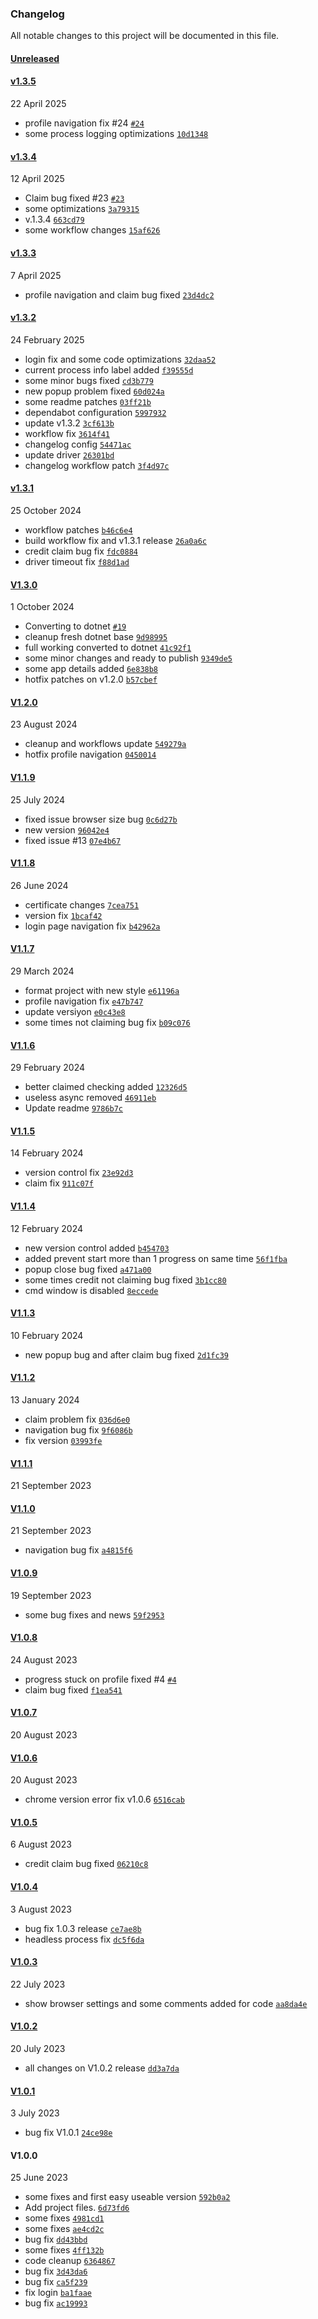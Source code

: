 ### Changelog

All notable changes to this project will be documented in this file.

#### [Unreleased](https://github.com/BySuspect/AutoPixAiCreditClaimer/compare/v1.3.5...HEAD)

#### [v1.3.5](https://github.com/BySuspect/AutoPixAiCreditClaimer/compare/v1.3.4...v1.3.5)

22 April 2025 

- profile navigation fix #24 [`#24`](https://github.com/BySuspect/AutoPixAiCreditClaimer/issues/24)
- some process logging optimizations [`10d1348`](https://github.com/BySuspect/AutoPixAiCreditClaimer/commit/10d13488ec3f0dd717291ff1e0fe8dba5aa24a36)

#### [v1.3.4](https://github.com/BySuspect/AutoPixAiCreditClaimer/compare/v1.3.3...v1.3.4)

12 April 2025 

- Claim bug fixed #23 [`#23`](https://github.com/BySuspect/AutoPixAiCreditClaimer/issues/23)
- some optimizations [`3a79315`](https://github.com/BySuspect/AutoPixAiCreditClaimer/commit/3a793152519411d79e47f22e086ede0b275f8cf7)
- v.1.3.4 [`663cd79`](https://github.com/BySuspect/AutoPixAiCreditClaimer/commit/663cd79c3d2853db6160e8bf974cf17cf8030c98)
- some workflow changes [`15af626`](https://github.com/BySuspect/AutoPixAiCreditClaimer/commit/15af626b0f3c60e3c5dd3a2ff75e61520b9322e0)

#### [v1.3.3](https://github.com/BySuspect/AutoPixAiCreditClaimer/compare/v1.3.2...v1.3.3)

7 April 2025 

- profile navigation and claim bug fixed [`23d4dc2`](https://github.com/BySuspect/AutoPixAiCreditClaimer/commit/23d4dc212fd4e14fbcd3290e978537ead8e72af0)

#### [v1.3.2](https://github.com/BySuspect/AutoPixAiCreditClaimer/compare/v1.3.1...v1.3.2)

24 February 2025 

- login fix and some code optimizations [`32daa52`](https://github.com/BySuspect/AutoPixAiCreditClaimer/commit/32daa5263e93459bcf8ad29fcef16df648ab3f5d)
- current process info label added [`f39555d`](https://github.com/BySuspect/AutoPixAiCreditClaimer/commit/f39555d602a6a3fbd3d94275ca56cbc662de8138)
- some minor bugs fixed [`cd3b779`](https://github.com/BySuspect/AutoPixAiCreditClaimer/commit/cd3b779c0011530260b90281ed3c6aeee7675579)
- new popup problem fixed [`60d024a`](https://github.com/BySuspect/AutoPixAiCreditClaimer/commit/60d024afb59a4338aa8a2b2cf7a05b4799461742)
- some readme patches [`03ff21b`](https://github.com/BySuspect/AutoPixAiCreditClaimer/commit/03ff21b7e0ebff62ff943ed4f4e4a3f0e174a6ac)
- dependabot configuration [`5997932`](https://github.com/BySuspect/AutoPixAiCreditClaimer/commit/599793227dc9b98880da5ca29fec68c8301cca89)
- update v1.3.2 [`3cf613b`](https://github.com/BySuspect/AutoPixAiCreditClaimer/commit/3cf613be5128cd506cb959e7e7e113cf3cb13478)
- workflow fix [`3614f41`](https://github.com/BySuspect/AutoPixAiCreditClaimer/commit/3614f412cd4a9a03a34ed1d4859037ee546e7bda)
- changelog config [`54471ac`](https://github.com/BySuspect/AutoPixAiCreditClaimer/commit/54471ac56b12d1d1854d60b2de1e08e104b9677b)
- update driver [`26301bd`](https://github.com/BySuspect/AutoPixAiCreditClaimer/commit/26301bd1ddfb3d73166c9ba6f2e690b3523a99c8)
- changelog workflow patch [`3f4d97c`](https://github.com/BySuspect/AutoPixAiCreditClaimer/commit/3f4d97caae97ca6af9506a14acf8bfde3f5869f1)

#### [v1.3.1](https://github.com/BySuspect/AutoPixAiCreditClaimer/compare/V1.3.0...v1.3.1)

25 October 2024 

- workflow patches [`b46c6e4`](https://github.com/BySuspect/AutoPixAiCreditClaimer/commit/b46c6e41041f6152466f83eb5b7b14429bcbd8b4)
- build workflow fix and v1.3.1 release [`26a0a6c`](https://github.com/BySuspect/AutoPixAiCreditClaimer/commit/26a0a6c4b9e7c120714e952f03903130aa4b925e)
- credit claim bug fix [`fdc0884`](https://github.com/BySuspect/AutoPixAiCreditClaimer/commit/fdc0884823cfacd6e38396a95587b426c643656f)
- driver timeout fix [`f88d1ad`](https://github.com/BySuspect/AutoPixAiCreditClaimer/commit/f88d1ad85b6ef667c519abaa9eabebef29e39c11)

#### [V1.3.0](https://github.com/BySuspect/AutoPixAiCreditClaimer/compare/V1.2.0...V1.3.0)

1 October 2024 

- Converting to dotnet [`#19`](https://github.com/BySuspect/AutoPixAiCreditClaimer/pull/19)
- cleanup fresh dotnet base [`9d98995`](https://github.com/BySuspect/AutoPixAiCreditClaimer/commit/9d98995a809012fdc8dc32b1f158051fa9156359)
- full working converted to dotnet [`41c92f1`](https://github.com/BySuspect/AutoPixAiCreditClaimer/commit/41c92f1aa7d55e0ec3a60545a3b95a2511d33540)
- some minor changes and ready to publish [`9349de5`](https://github.com/BySuspect/AutoPixAiCreditClaimer/commit/9349de559797bc2fc539e1330605d0545c4e3d0e)
- some app details added [`6e838b8`](https://github.com/BySuspect/AutoPixAiCreditClaimer/commit/6e838b86bf513aba22e8264a5b68b50ab408dfa2)
- hotfix patches on v1.2.0 [`b57cbef`](https://github.com/BySuspect/AutoPixAiCreditClaimer/commit/b57cbefe05e61ad5711f72929a67d9423c4bbea4)

#### [V1.2.0](https://github.com/BySuspect/AutoPixAiCreditClaimer/compare/V1.1.9...V1.2.0)

23 August 2024 

- cleanup and workflows update [`549279a`](https://github.com/BySuspect/AutoPixAiCreditClaimer/commit/549279a599a9f9ce9d605b2c7d8be1b5ca1e85ba)
- hotfix profile navigation [`0450014`](https://github.com/BySuspect/AutoPixAiCreditClaimer/commit/04500148aeb717b18cfc2aee92597ff7300f2fb0)

#### [V1.1.9](https://github.com/BySuspect/AutoPixAiCreditClaimer/compare/V1.1.8...V1.1.9)

25 July 2024 

- fixed issue browser size bug [`0c6d27b`](https://github.com/BySuspect/AutoPixAiCreditClaimer/commit/0c6d27b394e864f4a3ca42d1a25fbefa203f8457)
- new version [`96042e4`](https://github.com/BySuspect/AutoPixAiCreditClaimer/commit/96042e44d736825c3f53eabc3cf805845bb724f2)
- fixed issue #13 [`07e4b67`](https://github.com/BySuspect/AutoPixAiCreditClaimer/commit/07e4b673e2e7b169d63641ef06394208afed7c33)

#### [V1.1.8](https://github.com/BySuspect/AutoPixAiCreditClaimer/compare/V1.1.7...V1.1.8)

26 June 2024 

- certificate changes [`7cea751`](https://github.com/BySuspect/AutoPixAiCreditClaimer/commit/7cea751cbae8099c95c59b3a18e5859ec9f8c387)
- version fix [`1bcaf42`](https://github.com/BySuspect/AutoPixAiCreditClaimer/commit/1bcaf42c9dd3c526455ef91e8f8375a9d397fed9)
- login page navigation fix [`b42962a`](https://github.com/BySuspect/AutoPixAiCreditClaimer/commit/b42962ad29edccbfa46045e43c17c52de7974863)

#### [V1.1.7](https://github.com/BySuspect/AutoPixAiCreditClaimer/compare/V1.1.6...V1.1.7)

29 March 2024 

- format project with new style [`e61196a`](https://github.com/BySuspect/AutoPixAiCreditClaimer/commit/e61196aeccb599a7a628410e29e0d26992d55592)
- profile navigation fix [`e47b747`](https://github.com/BySuspect/AutoPixAiCreditClaimer/commit/e47b747ca3989494e7fbc92a769ccc6adff38cae)
- update versiyon [`e0c43e8`](https://github.com/BySuspect/AutoPixAiCreditClaimer/commit/e0c43e84743cfd381a436cc8a62bcb56bc281da5)
- some times not claiming bug fix [`b09c076`](https://github.com/BySuspect/AutoPixAiCreditClaimer/commit/b09c0764ef8e74cdaba15f04b4d9a224c38041b9)

#### [V1.1.6](https://github.com/BySuspect/AutoPixAiCreditClaimer/compare/V1.1.5...V1.1.6)

29 February 2024 

- better claimed checking added [`12326d5`](https://github.com/BySuspect/AutoPixAiCreditClaimer/commit/12326d51aeab169085d1c6caa33d36d1dcf2227c)
- useless async removed [`46911eb`](https://github.com/BySuspect/AutoPixAiCreditClaimer/commit/46911ebd101de67fe912f360158929db69cf15a1)
- Update readme [`9786b7c`](https://github.com/BySuspect/AutoPixAiCreditClaimer/commit/9786b7c244ade2d0e3e81794b170cd7c35df447a)

#### [V1.1.5](https://github.com/BySuspect/AutoPixAiCreditClaimer/compare/V1.1.4...V1.1.5)

14 February 2024 

- version control fix [`23e92d3`](https://github.com/BySuspect/AutoPixAiCreditClaimer/commit/23e92d3dd7db860677b37dc160f1a59cb466e649)
- claim fix [`911c07f`](https://github.com/BySuspect/AutoPixAiCreditClaimer/commit/911c07ff8c2f752ff4791a79c89e63ea7bf8e69c)

#### [V1.1.4](https://github.com/BySuspect/AutoPixAiCreditClaimer/compare/V1.1.3...V1.1.4)

12 February 2024 

- new version control added [`b454703`](https://github.com/BySuspect/AutoPixAiCreditClaimer/commit/b454703c35e2c0dc0e46efc0f08158f1d45e645a)
- added prevent start more than 1 progress on same time [`56f1fba`](https://github.com/BySuspect/AutoPixAiCreditClaimer/commit/56f1fbadbb105ddc3c0e7a15ab7bcece8deb68b2)
- popup close bug fixed [`a471a00`](https://github.com/BySuspect/AutoPixAiCreditClaimer/commit/a471a00761c08348b3c8006c558151779fd16629)
- some times credit not claiming bug fixed [`3b1cc80`](https://github.com/BySuspect/AutoPixAiCreditClaimer/commit/3b1cc80bbd5909f6c3138b7a11101aaa3c591014)
- cmd window is disabled [`8eccede`](https://github.com/BySuspect/AutoPixAiCreditClaimer/commit/8eccede7f64d953362ba2dbf4b349bbada92ba8d)

#### [V1.1.3](https://github.com/BySuspect/AutoPixAiCreditClaimer/compare/V1.1.2...V1.1.3)

10 February 2024 

- new popup bug and after claim bug fixed [`2d1fc39`](https://github.com/BySuspect/AutoPixAiCreditClaimer/commit/2d1fc39c0ae2173b3ea27375af1daf760deac614)

#### [V1.1.2](https://github.com/BySuspect/AutoPixAiCreditClaimer/compare/V1.1.1...V1.1.2)

13 January 2024 

- claim problem fix [`036d6e0`](https://github.com/BySuspect/AutoPixAiCreditClaimer/commit/036d6e002f6245fe7d36713d0bf306bf0049d2c3)
- navigation bug fix [`9f6086b`](https://github.com/BySuspect/AutoPixAiCreditClaimer/commit/9f6086b562befedaa143967ccef6e2f347f61ecc)
- fix version [`03993fe`](https://github.com/BySuspect/AutoPixAiCreditClaimer/commit/03993fe3eb304ef98431565d91464ae4ba8cf760)

#### [V1.1.1](https://github.com/BySuspect/AutoPixAiCreditClaimer/compare/V1.1.0...V1.1.1)

21 September 2023 

#### [V1.1.0](https://github.com/BySuspect/AutoPixAiCreditClaimer/compare/V1.0.9...V1.1.0)

21 September 2023 

- navigation bug fix [`a4815f6`](https://github.com/BySuspect/AutoPixAiCreditClaimer/commit/a4815f646161d8d628f9bb1c723e146a7e149b51)

#### [V1.0.9](https://github.com/BySuspect/AutoPixAiCreditClaimer/compare/V1.0.8...V1.0.9)

19 September 2023 

- some bug fixes and news [`59f2953`](https://github.com/BySuspect/AutoPixAiCreditClaimer/commit/59f2953473b73c7014dd32af44441800bc9c0495)

#### [V1.0.8](https://github.com/BySuspect/AutoPixAiCreditClaimer/compare/V1.0.7...V1.0.8)

24 August 2023 

- progress stuck on profile fixed #4 [`#4`](https://github.com/BySuspect/AutoPixAiCreditClaimer/issues/4)
- claim bug fixed [`f1ea541`](https://github.com/BySuspect/AutoPixAiCreditClaimer/commit/f1ea541e7e0b533f7ac8db0bb1fccf230dd0904a)

#### [V1.0.7](https://github.com/BySuspect/AutoPixAiCreditClaimer/compare/V1.0.6...V1.0.7)

20 August 2023 

#### [V1.0.6](https://github.com/BySuspect/AutoPixAiCreditClaimer/compare/V1.0.5...V1.0.6)

20 August 2023 

- chrome version error fix v1.0.6 [`6516cab`](https://github.com/BySuspect/AutoPixAiCreditClaimer/commit/6516cab300a6ee4ecbec21cdfbc074dee9c108ec)

#### [V1.0.5](https://github.com/BySuspect/AutoPixAiCreditClaimer/compare/V1.0.4...V1.0.5)

6 August 2023 

- credit claim bug fixed [`06210c8`](https://github.com/BySuspect/AutoPixAiCreditClaimer/commit/06210c81b18897c1eb07070384163d169b97bf72)

#### [V1.0.4](https://github.com/BySuspect/AutoPixAiCreditClaimer/compare/V1.0.3...V1.0.4)

3 August 2023 

- bug fix 1.0.3 release [`ce7ae8b`](https://github.com/BySuspect/AutoPixAiCreditClaimer/commit/ce7ae8ba12fa996d6a4253a79e13eaa9faa511ac)
- headless process fix [`dc5f6da`](https://github.com/BySuspect/AutoPixAiCreditClaimer/commit/dc5f6da370cd67bcabe7fa407c2a9d0c11e11a95)

#### [V1.0.3](https://github.com/BySuspect/AutoPixAiCreditClaimer/compare/V1.0.2...V1.0.3)

22 July 2023 

- show browser settings and some comments added for code [`aa8da4e`](https://github.com/BySuspect/AutoPixAiCreditClaimer/commit/aa8da4e284f5953b3934fe70175eb02a6f394cad)

#### [V1.0.2](https://github.com/BySuspect/AutoPixAiCreditClaimer/compare/V1.0.1...V1.0.2)

20 July 2023 

- all changes on V1.0.2 release [`dd3a7da`](https://github.com/BySuspect/AutoPixAiCreditClaimer/commit/dd3a7da7adcafc47785913ce0d0e431c504c2436)

#### [V1.0.1](https://github.com/BySuspect/AutoPixAiCreditClaimer/compare/V1.0.0...V1.0.1)

3 July 2023 

- bug fix V1.0.1 [`24ce98e`](https://github.com/BySuspect/AutoPixAiCreditClaimer/commit/24ce98e4e10291b5375e32b1569e143799252d91)

#### V1.0.0

25 June 2023 

- some fixes and first easy useable version [`592b0a2`](https://github.com/BySuspect/AutoPixAiCreditClaimer/commit/592b0a2a57034067be88412712dd0ed276ba7c51)
- Add project files. [`6d73fd6`](https://github.com/BySuspect/AutoPixAiCreditClaimer/commit/6d73fd67e6538cb52bd2304faf5dd0f25e0ac426)
- some fixes [`4981cd1`](https://github.com/BySuspect/AutoPixAiCreditClaimer/commit/4981cd128261986962e6c49ee520b9ad1d928823)
- some fixes [`ae4cd2c`](https://github.com/BySuspect/AutoPixAiCreditClaimer/commit/ae4cd2cec13c13ee3a5a88fc04214fda7354ad59)
- bug fix [`dd43bbd`](https://github.com/BySuspect/AutoPixAiCreditClaimer/commit/dd43bbdb709051f8c58789f0dbbf5eb7111e7511)
- some fixes [`4ff132b`](https://github.com/BySuspect/AutoPixAiCreditClaimer/commit/4ff132b0eeb9b8b91dbe5f49c040d442fd3f831c)
- code cleanup [`6364867`](https://github.com/BySuspect/AutoPixAiCreditClaimer/commit/6364867e62ddadf226750ee132bdbbb87572b2fe)
- bug fix [`3d43da6`](https://github.com/BySuspect/AutoPixAiCreditClaimer/commit/3d43da67d6818b0b3675255ea86ba2fb94d66308)
- bug fix [`ca5f239`](https://github.com/BySuspect/AutoPixAiCreditClaimer/commit/ca5f2399c76e4a9386b70c5dcd0477c8a1908659)
- fix login [`ba1faae`](https://github.com/BySuspect/AutoPixAiCreditClaimer/commit/ba1faae24432a27865edf14bf676e9f7c4e190a5)
- bug fix [`ac19993`](https://github.com/BySuspect/AutoPixAiCreditClaimer/commit/ac199932f45dbfa9afe2f6c42ce699ca1110f917)
